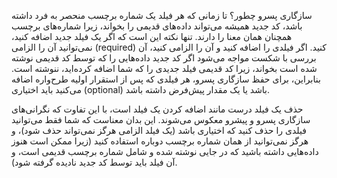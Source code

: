 سازگاری پسرو چطور؟ تا زمانی که هر فیلد یک شماره برچسب منحصر به فرد داشته باشد، کد جدید همیشه می‌تواند داده‌های قدیمی را بخواند، زیرا شماره‌های برچسب همچنان همان معنا را دارند. تنها نکته این است که اگر یک فیلد جدید اضافه کنید، نمی‌توانید آن را الزامی (required) کنید. اگر فیلدی را اضافه کنید و آن را الزامی کنید، آن بررسی با شکست مواجه می‌شود اگر کد جدید داده‌هایی را که توسط کد قدیمی نوشته شده است بخواند، زیرا کد قدیمی فیلد جدیدی را که شما اضافه کرده‌اید، ننوشته است. بنابراین، برای حفظ سازگاری پسرو، هر فیلدی که پس از استقرار اولیه طرح‌واره اضافه می‌کنید باید اختیاری (optional) باشد یا یک مقدار پیش‌فرض داشته باشد.

حذف یک فیلد درست مانند اضافه کردن یک فیلد است، با این تفاوت که نگرانی‌های سازگاری پسرو و پیشرو معکوس می‌شوند. این بدان معناست که شما فقط می‌توانید فیلدی را حذف کنید که اختیاری باشد (یک فیلد الزامی هرگز نمی‌تواند حذف شود)، و هرگز نمی‌توانید از همان شماره برچسب دوباره استفاده کنید (زیرا ممکن است هنوز داده‌هایی داشته باشید که در جایی نوشته شده و شامل شماره برچسب قدیمی است، و آن فیلد باید توسط کد جدید نادیده گرفته شود).
